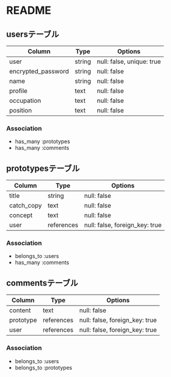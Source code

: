 # README

## usersテーブル

| Column | Type       | Options                        |
| ------ | ---------- | ------------------------------ |
| user   | string     | null: false, unique: true |
| encrypted_password  | string | null: false |
| name   | string | null: false |
| profile | text | null: false |
| occupation   | text | null: false |
| position | text | null: false |

### Association
- has_many :prototypes
- has_many :comments


## prototypesテーブル

| Column | Type       | Options                        |
| ------ | ---------- | ------------------------------ |
| title   | string    | null: false |
| catch_copy  | text | null: false |
| concept  | text | null: false |
| user | references | null: false, foreign_key: true |

### Association

- belongs_to :users
- has_many :comments

## commentsテーブル

| Column | Type       | Options                        |
| ------ | ---------- | ------------------------------ |
| content | text | null: false |
| prototype | references | null: false, foreign_key: true |
| user  | references | null: false, foreign_key: true |

### Association
- belongs_to :users
- belongs_to :prototypes
